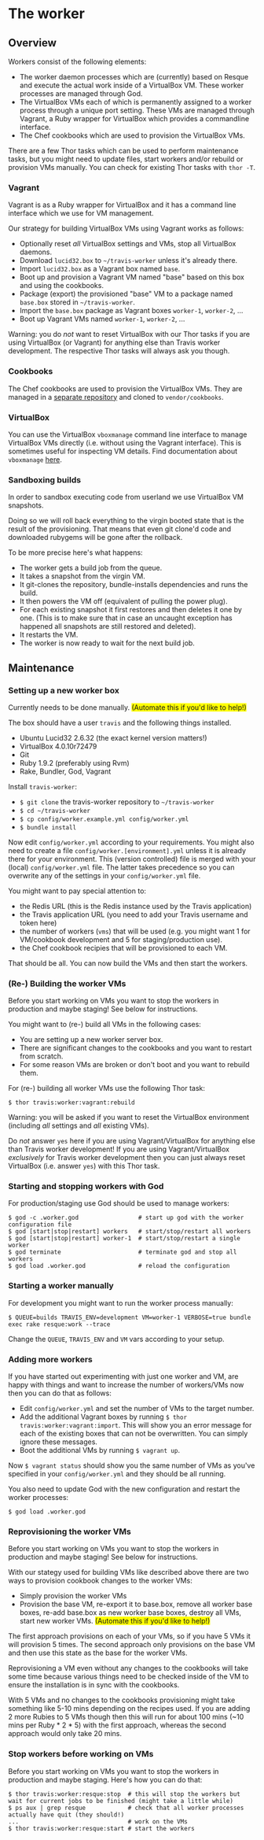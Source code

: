 # The worker

## Overview

Workers consist of the following elements:

* The worker daemon processes which are (currently) based on Resque and execute
  the actual work inside of a VirtualBox VM. These worker processes are managed
  through God.
* The VirtualBox VMs each of which is permanently assigned to a worker process
  through a unique port setting. These VMs are managed through Vagrant, a Ruby
  wrapper for VirtualBox which provides a commandline interface.
* The Chef cookbooks which are used to provision the VirtualBox VMs.

There are a few Thor tasks which can be used to perform maintenance tasks, but
you might need to update files, start workers and/or rebuild or provision VMs
manually. You can check for existing Thor tasks with `thor -T`.

### Vagrant

Vagrant is as a Ruby wrapper for VirtualBox and it has a command line interface
which we use for VM management.

Our strategy for building VirtualBox VMs using Vagrant works as follows:

* Optionally reset *all* VirtualBox settings and VMs, stop all VirtualBox
  daemons.
* Download `lucid32.box` to `~/travis-worker` unless it's already there.
* Import `lucid32.box` as a Vagrant box named `base`.
* Boot up and provision a Vagrant VM named "base" based on this box and using
  the cookbooks.
* Package (export) the provisioned "base" VM to a package named `base.box`
  stored in `~/travis-worker`.
* Import the `base.box` package as Vagrant boxes `worker-1`, `worker-2`, ...
* Boot up Vagrant VMs named `worker-1`, `worker-2`, ...

Warning: you do *not* want to reset VirtualBox with our Thor tasks if you are
using VirtualBox (or Vagrant) for anything else than Travis worker development.
The respective Thor tasks will always ask you though.

### Cookbooks

The Chef cookbooks are used to provision the VirtualBox VMs. They are managed
in a [separate repository](http://github.com/travis-ci/travis-cookbooks) and
cloned to `vendor/cookbooks`.

### VirtualBox

You can use the VirtualBox `vboxmanage` command line interface to manage
VirtualBox VMs directly (i.e. without using the Vagrant interface). This is
sometimes useful for inspecting VM details. Find documentation about `vboxmanage`
[here](http://www.virtualbox.org/manual/ch08.html).

### Sandboxing builds

In order to sandbox executing code from userland we use VirtualBox VM snapshots.

Doing so we will roll back everything to the virgin booted state that is the
result of the provisioning. That means that even git clone'd code and downloaded
rubygems will be gone after the rollback.

To be more precise here's what happens:

* The worker gets a build job from the queue.
* It takes a snapshot from the virgin VM.
* It git-clones the repository, bundle-installs dependencies and runs the build.
* It then powers the VM off (equivalent of pulling the power plug).
* For each existing snapshot it first restores and then deletes it one by one.
  (This is to make sure that in case an uncaught exception has happened all
  snapshots are still restored and deleted).
* It restarts the VM.
* The worker is now ready to wait for the next build job.

## Maintenance

### Setting up a new worker box

Currently needs to be done manually. <span style="background-color: yellow;">(Automate this if you'd like to help!)</span>

The box should have a user `travis` and the following things installed.

* Ubuntu Lucid32 2.6.32 (the exact kernel version matters!)
* VirtualBox 4.0.10r72479
* Git
* Ruby 1.9.2 (preferably using Rvm)
* Rake, Bundler, God, Vagrant

Install `travis-worker`:

* `$ git clone` the travis-worker repository to `~/travis-worker`
* `$ cd ~/travis-worker`
* `$ cp config/worker.example.yml config/worker.yml`
* `$ bundle install`

Now edit `config/worker.yml` according to your requirements. You might also need
to create a file `config/worker.[environment].yml` unless it is already there
for your environment. This (version controlled) file is merged with your (local)
`config/worker.yml` file. The latter takes precedence so you can overwrite any
of the settings in your `config/worker.yml` file.

You might want to pay special attention to:

* the Redis URL (this is the Redis instance used by the Travis application)
* the Travis application URL (you need to add your Travis username and token
  here)
* the number of workers (`vms`) that will be used (e.g. you might want 1 for
  VM/cookbook development and 5 for staging/production use).
* the Chef cookbook recipies that will be provisioned to each VM.

That should be all. You can now build the VMs and then start the workers.

### (Re-) Building the worker VMs

Before you start working on VMs you want to stop the workers in production and
maybe staging! See below for instructions.

You might want to (re-) build all VMs in the following cases:

* You are setting up a new worker server box.
* There are significant changes to the cookbooks and you want to restart from
  scratch.
* For some reason VMs are broken or don't boot and you want to rebuild them.

For (re-) building all worker VMs use the following Thor task:

    $ thor travis:worker:vagrant:rebuild

Warning: you will be asked if you want to reset the VirtualBox environment
(including *all* settings and *all* existing VMs).

Do *not* answer `yes` here if you are using Vagrant/VirtualBox for anything else
than Travis worker development! If you are using Vagrant/VirtualBox *exclusively*
for Travis worker development then you can just always reset VirtualBox (i.e.
answer `yes`) with this Thor task.

### Starting and stopping workers with God

For production/staging use God should be used to manage workers:

    $ god -c .worker.god                 # start up god with the worker configuration file
    $ god [start|stop|restart] workers   # start/stop/restart all workers
    $ god [start|stop|restart] worker-1  # start/stop/restart a single worker
    $ god terminate                      # terminate god and stop all workers
    $ god load .worker.god               # reload the configuration

### Starting a worker manually

For development you might want to run the worker process manually:

    $ QUEUE=builds TRAVIS_ENV=development VM=worker-1 VERBOSE=true bundle exec rake resque:work --trace

Change the `QUEUE`, `TRAVIS_ENV` and `VM` vars according to your setup.

### Adding more workers

If you have started out experimenting with just one worker and VM, are happy
with things and want to increase the number of workers/VMs now then you can do
that as follows:

* Edit `config/worker.yml` and set the number of VMs to the target number.
* Add the additional Vagrant boxes by running `$ thor travis:worker:vagrant:import`.
  This will show you an error message for each of the existing boxes that can
  not be overwritten. You can simply ignore these messages.
* Boot the additional VMs by running `$ vagrant up`.

Now `$ vagrant status` should show you the same number of VMs as you've specified
in your `config/worker.yml` and they should be all running.

You also need to update God with the new configuration and restart the worker
processes:

    $ god load .worker.god

### Reprovisioning the worker VMs

Before you start working on VMs you want to stop the workers in production and
maybe staging! See below for instructions.

With our stategy used for building VMs like described above there are two ways
to provision cookbook changes to the worker VMs:

* Simply provision the worker VMs
* Provision the base VM, re-export it to base.box, remove all worker base boxes,
  re-add base.box as new worker base boxes, destroy all VMs, start new worker
  VMs. <span style="background-color: yellow;">(Automate this if you'd like to help!)</span>

The first approach provisions on each of your VMs, so if you have 5 VMs it will
provision 5 times. The second approach only provisions on the base VM and then
use this state as the base for the worker VMs.

Reprovisioning a VM even without any changes to the cookbooks will take some time
because various things need to be checked inside of the VM to ensure the
installation is in sync with the cookbooks.

With 5 VMs and no changes to the cookbooks provisioning might take something
like 5-10 mins depending on the recipes used. If you are adding 2 more Rubies to
5 VMs though then this will run for about 100 mins (~10 mins per Ruby * 2 * 5)
with the first approach, whereas the second approach would only take 20 mins.

### Stop workers before working on VMs

Before you start working on VMs you want to stop the workers in production and
maybe staging. Here's how you can do that:

    $ thor travis:worker:resque:stop  # this will stop the workers but wait for current jobs to be finished (might take a little while)
    $ ps aux | grep resque            # check that all worker processes actually have quit (they should!)
    ...                               # work on the VMs
    $ thor travis:worker:resque:start # start the workers
